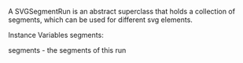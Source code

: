 A SVGSegmentRun is an abstract superclass that holds a collection of segments, which can be used for different svg elements.

Instance Variables
	segments:		<OrderedCollection>

segments
	- the segments of this run